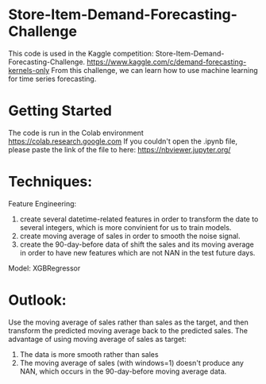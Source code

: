 # Store-Item-Demand-Forecasting-Challenge
This code is used in the Kaggle competition: Store-Item-Demand-Forecasting-Challenge. https://www.kaggle.com/c/demand-forecasting-kernels-only
From this challenge, we can learn how to use machine learning for time series forecasting.
# Getting Started
The code is run in the Colab environment https://colab.research.google.com If you couldn't open the .ipynb file, please paste the link of the file to here: https://nbviewer.jupyter.org/
# Techniques:
Feature Engineering:
1. create several datetime-related features in order to transform the date to several integers, which is more convinient for us to train models.
2. create moving average of sales in order to smooth the noise signal.
3. create the 90-day-before data of shift the sales and its moving average in order to have new features which are not NAN in the test future days.

Model: XGBRegressor

# Outlook:
Use the moving average of sales rather than sales as the target, and then transform the predicted moving average back to the predicted sales. The advantage of using moving average of sales as target:
1. The data is more smooth rather than sales
2. The moving average of sales (with windows=1) doesn't produce any NAN, which occurs in the 90-day-before moving average data.

